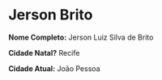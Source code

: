 # Jerson Brito

**Nome Completo:** Jerson Luiz Silva de Brito

**Cidade Natal?** Recife

**Cidade Atual:** João Pessoa